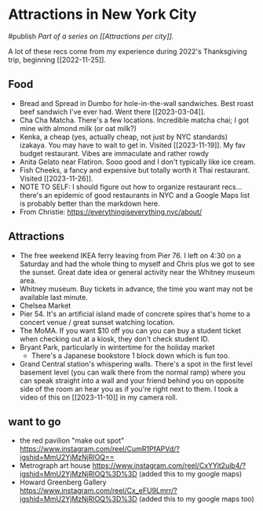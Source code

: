 # Attractions in New York City
#publish
_Part of a series on [[Attractions per city]]._

A lot of these recs come from my experience during 2022's Thanksgiving trip, beginning [[2022-11-25]].

## Food
- Bread and Spread in Dumbo for hole-in-the-wall sandwiches. Best roast beef sandwich I've ever had. Went there [[2023-03-04]].
- Cha Cha Matcha. There's a few locations. Incredible matcha chai; I got mine with almond milk (or oat milk?)
- Kenka, a cheap (yes, actually cheap, not just by NYC standards) izakaya. You may have to wait to get in. Visited [[2023-11-19]]. My fav budget restaurant. Vibes are immaculate and rather rowdy
- Anita Gelato near Flatiron. Sooo good and I don't typically like ice cream.
- Fish Cheeks, a fancy and expensive but totally worth it Thai restaurant. Visited [[2023-11-26]].
- NOTE TO SELF: I should figure out how to organize restaurant recs... there's an epidemic of good restaurants in NYC and a Google Maps list is probably better than the markdown here.
- From Christie: https://everythingiseverything.nyc/about/

## Attractions
- The free weekend IKEA ferry leaving from Pier 76. I left on 4:30 on a Saturday and had the whole thing to myself and Chris plus we got to see the sunset. Great date idea or general activity near the Whitney museum area.
- Whitney museum. Buy tickets in advance, the time you want may not be available last minute.
- Chelsea Market
- Pier 54. It's an artificial island made of concrete spires that's home to a concert venue / great sunset watching location.
- The MoMA. If you want $10 off you can you can buy a student ticket when checking out at a kiosk, they don't check student ID.
- Bryant Park, particularly in wintertime for the holiday market
  - There's a Japanese bookstore 1 block down which is fun too.
- Grand Central station's whispering walls. There's a spot in the first level basement level (you can walk there from the normal ramp) where you can speak straight into a wall and your friend behind you on opposite side of the room an hear you as if you're right next to them. I took a video of this on [[2023-11-10]] in my camera roll.

## want to go
- the red pavilion "make out spot" https://www.instagram.com/reel/CumR1PfAPVd/?igshid=MmU2YjMzNjRlOQ==
- Metrograph art house https://www.instagram.com/reel/CxYYit2uib4/?igshid=MmU2YjMzNjRlOQ%3D%3D (added this to my google maps)
- Howard Greenberg Gallery https://www.instagram.com/reel/Cx_eFU9Lmrr/?igshid=MmU2YjMzNjRlOQ%3D%3D (added this to my google maps too)